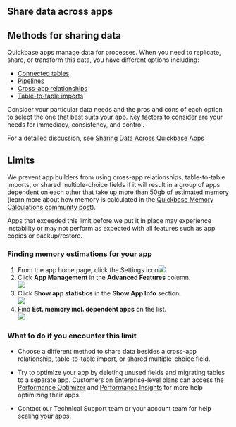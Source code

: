 ## Share data across apps

## Methods for sharing data

Quickbase apps manage data for processes. When you need to replicate, share, or transform this data, you have different options including:

-   [Connected tables](https://helpv2.quickbase.com/hc/en-us/articles/19713658161428#h_01HBV1976AFQ1ZBMX5GGNFWMAG)
-   [Pipelines](https://helpv2.quickbase.com/hc/en-us/articles/19713658161428#h_01HBV1HHJJNG59ZH8HTEW8AV2K)
-   [Cross-app relationships](https://helpv2.quickbase.com/hc/en-us/articles/19713658161428#h_01HBTXYD2RPYQK18DPQ3N4M6J2)
-   [Table-to-table imports](https://helpv2.quickbase.com/hc/en-us/articles/19713658161428#h_01HBTYD5M0WVT3EXAAVP2TZP7J)

Consider your particular data needs and the pros and cons of each option to select the one that best suits your app. Key factors to consider are your needs for immediacy, consistency, and control.

For a detailed discussion, see [Sharing Data Across Quickbase Apps](https://helpv2.quickbase.com/hc/en-us/articles/19713658161428)

## Limits

We prevent app builders from using cross-app relationships, table-to-table imports, or shared multiple-choice fields if it will result in a group of apps dependent on each other that take up more than 50gb of estimated memory (learn more about how memory is calculated in the [Quickbase Memory Calculations community post](https://community.quickbase.com/blogs/evan-martinez1/2019/08/30/quick-base-memory-calculations)).

Apps that exceeded this limit before we put it in place may experience instability or may not perform as expected with all features such as app copies or backup/restore.

### Finding memory estimations for your app

1.  From the app home page, click the Settings icon![](https://helpv2.quickbase.com/hc/article_attachments/14598715320084).
2.  Click **App Management** in the **Advanced Features** column.   
    ![](https://helpv2.quickbase.com/hc/article_attachments/14598748711572)
3.  Click **Show app statistics** in the **Show App Info** section.  
    ![](https://helpv2.quickbase.com/hc/article_attachments/14598817013012)
4.  Find **Est. memory incl. dependent apps** on the list.  
    ![](https://helpv2.quickbase.com/hc/article_attachments/14598870665364)

### What to do if you encounter this limit

-   Choose a different method to share data besides a cross-app relationship, table-to-table import, or shared multiple-choice field.
    
-   Try to optimize your app by deleting unused fields and migrating tables to a separate app. Customers on Enterprise-level plans can access the [Performance Optimizer](https://helpv2.quickbase.com/hc/en-us/articles/4570391172884) and [Performance Insights](https://helpv2.quickbase.com/hc/en-us/articles/9302765409044) for more help optimizing their apps.
-   Contact our Technical Support team or your account team for help scaling your apps.